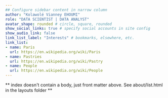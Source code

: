 ```yaml
---
## Configure sidebar content in narrow column
author: "Kolawolé Vianney EHOUMI"
role: "DATA SCIENTIST | DATA ANALYST"
avatar_shape: rounded # circle, square, rounded
show_social_links: true # specify social accounts in site config
show_audio_link: false
link_list_label: "Interests" # bookmarks, elsewhere, etc.
link_list:
- name: Paris
  url: https://en.wikipedia.org/wiki/Paris
- name: Pastries
  url: https://en.wikipedia.org/wiki/Pastry
- name: People
  url: https://en.wikipedia.org/wiki/People
---
```


** index doesn't contain a body, just front matter above.
See about/list.html in the layouts folder **
